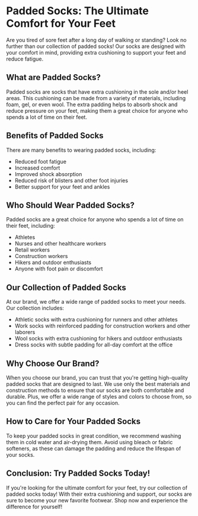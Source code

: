# Padded Socks: The Ultimate Comfort for Your Feet

Are you tired of sore feet after a long day of walking or standing? Look no further than our collection of padded socks! Our socks are designed with your comfort in mind, providing extra cushioning to support your feet and reduce fatigue.

## What are Padded Socks?

Padded socks are socks that have extra cushioning in the sole and/or heel areas. This cushioning can be made from a variety of materials, including foam, gel, or even wool. The extra padding helps to absorb shock and reduce pressure on your feet, making them a great choice for anyone who spends a lot of time on their feet.

## Benefits of Padded Socks

There are many benefits to wearing padded socks, including:

- Reduced foot fatigue
- Increased comfort
- Improved shock absorption
- Reduced risk of blisters and other foot injuries
- Better support for your feet and ankles

## Who Should Wear Padded Socks?

Padded socks are a great choice for anyone who spends a lot of time on their feet, including:

- Athletes
- Nurses and other healthcare workers
- Retail workers
- Construction workers
- Hikers and outdoor enthusiasts
- Anyone with foot pain or discomfort

## Our Collection of Padded Socks

At our brand, we offer a wide range of padded socks to meet your needs. Our collection includes:

- Athletic socks with extra cushioning for runners and other athletes
- Work socks with reinforced padding for construction workers and other laborers
- Wool socks with extra cushioning for hikers and outdoor enthusiasts
- Dress socks with subtle padding for all-day comfort at the office

## Why Choose Our Brand?

When you choose our brand, you can trust that you're getting high-quality padded socks that are designed to last. We use only the best materials and construction methods to ensure that our socks are both comfortable and durable. Plus, we offer a wide range of styles and colors to choose from, so you can find the perfect pair for any occasion.

## How to Care for Your Padded Socks

To keep your padded socks in great condition, we recommend washing them in cold water and air-drying them. Avoid using bleach or fabric softeners, as these can damage the padding and reduce the lifespan of your socks.

## Conclusion: Try Padded Socks Today!

If you're looking for the ultimate comfort for your feet, try our collection of padded socks today! With their extra cushioning and support, our socks are sure to become your new favorite footwear. Shop now and experience the difference for yourself!